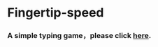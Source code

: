 # Fingertip-speed
### **A simple typing game，please click [here]( https://reagan615.github.io/Fingertip-speed/).**
